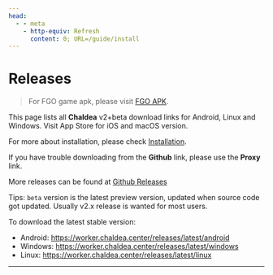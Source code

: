 ```yaml
---
head:
  - - meta
    - http-equiv: Refresh
      content: 0; URL=/guide/install
---
```


# Releases

> For FGO game apk, please visit [FGO APK](./fgo_apk.md).

This page lists all **Chaldea** v2+beta download links for Android, Linux and Windows. Visit App Store for iOS and macOS version.

For more about installation, please check [Installation](./installation.md).

If you have trouble downloading from the **Github** link, please use the **Proxy** link.

More releases can be found at [Github Releases](https://github.com/chaldea-center/chaldea/releases)

Tips: `beta` version is the latest preview version, updated when source code got updated. Usually v2.x release is wanted for most users.

To download the latest stable version:

- Android: <https://worker.chaldea.center/releases/latest/android>
- Windows: <https://worker.chaldea.center/releases/latest/windows>
- Linux: <https://worker.chaldea.center/releases/latest/linux>

<hr/>
<AppRelease/>

<script setup>
import AppRelease from '../components/AppRelease.vue'
</script>
